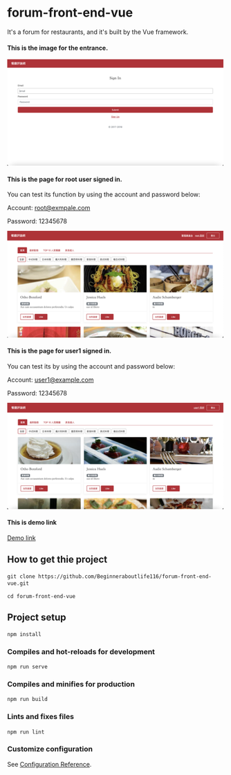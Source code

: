 # forum-front-end-vue
It's a forum for restaurants, and it's built by the Vue framework.

#### This is the image for the entrance.
<img src="/src/assets/image/entrance.png" width="500px" alt="入口首頁" />

#### This is the page for root user signed in.
You can test its function by using the account and password below:

Account: root@exmpale.com

Password: 12345678

<img src="/src/assets/image/root-sign-in.png" width="500px" alt="管理者登入" />

#### This is the page for user1 signed in.
You can test its by using the account and password below:

Account: user1@example.com

Password: 12345678

<img src="/src/assets/image/user1-sign-in.png" width="500px" alt="使用者登入" />

#### This is demo link
[Demo link](https://beginneraboutlife116.github.io/forum-front-end-vue/#/signin)
## How to get thie project
```
git clone https://github.com/Beginneraboutlife116/forum-front-end-vue.git
```
```
cd forum-front-end-vue
```
## Project setup
```
npm install
```

### Compiles and hot-reloads for development
```
npm run serve
```

### Compiles and minifies for production
```
npm run build
```

### Lints and fixes files
```
npm run lint
```

### Customize configuration
See [Configuration Reference](https://cli.vuejs.org/config/).
